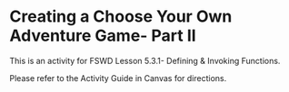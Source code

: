 # Creating a Choose Your Own Adventure Game- Part II

This is an activity for FSWD Lesson 5.3.1- Defining & Invoking Functions.

Please refer to the Activity Guide in Canvas for directions.